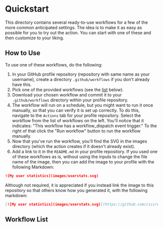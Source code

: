 # Quickstart

This directory contains several ready-to-use workflows for a few
of the more common anticipated settings. The idea is to make it
as easy as possible for you to try out the action. You can start
with one of these and then customize to your liking.

## How to Use

To use one of these workflows, do the following:
1. In your GitHub profile repository (repository with 
  same name as your username), create a directory `.github/workflows`
  if you don't already have this.
2. Pick one of the provided workflows (see the [list](#workflow-list) below).
3. Download your chosen workflow and commit it to your `.github/workflows`
  directory within your profile repository.
4. The workflow will run on a schedule, but you might want to run it once
  manually, so that you can verify it is set up correctly. To do this,
  navigate to the `Actions` tab for your profile repository. Select the
  workflow from the list of workflows on the left. You'll notice that
  it indicates: "This workflow has a workflow_dispatch event trigger."
  To the right of that click the "Run workflow" button to run the workflow
  manually.
5. Now that you've run the workflow, you'll find the SVG in the images
  directory (which the action creates if it doesn't already exist).
6. Add a link to it in the `README.md` in your profile repository. If you 
  used one of these workflows as is, without using the inputs to change
  the file name of the image, then you can add the image to your profile 
  with the following Markdown:

```markdown
![My user statistics](images/userstats.svg)
```

Although not required, it is appreciated if you instead link the image to this repository
so that others know how you generated it, with the following markdown:

```markdown
[![My user statistics](images/userstats.svg)](https://github.com/cicirello/user-statistician)
```

## Workflow List